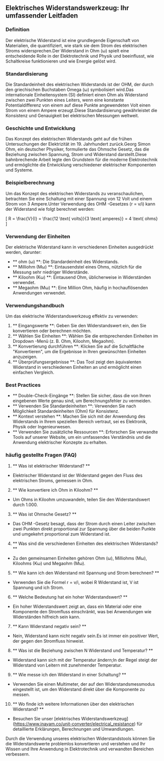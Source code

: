 ## Elektrisches Widerstandswerkzeug: Ihr umfassender Leitfaden

### Definition
Der elektrische Widerstand ist eine grundlegende Eigenschaft von Materialien, die quantifiziert, wie stark sie dem Strom des elektrischen Stroms widersprechen.Der Widerstand in Ohm (ω) spielt eine entscheidende Rolle in der Elektrotechnik und Physik und beeinflusst, wie Schaltkreise funktionieren und wie Energie gelöst wird.

### Standardisierung
Die Standardeinheit des elektrischen Widerstands ist der OHM, der durch den griechischen Buchstaben Omega (ω) symbolisiert wird.Das internationale Einheitensystem (SI) definiert einen Ohm als Widerstand zwischen zwei Punkten eines Leiters, wenn eine konstante Potentialdifferenz von einem auf diese Punkte angewendeten Volt einen Strom von einem Ampere erzeugt.Diese Standardisierung gewährleistet die Konsistenz und Genauigkeit bei elektrischen Messungen weltweit.

### Geschichte und Entwicklung
Das Konzept des elektrischen Widerstands geht auf die frühen Untersuchungen der Elektrizität im 19. Jahrhundert zurück.Georg Simon Ohm, ein deutscher Physiker, formulierte das Ohmsche Gesetz, das die Beziehung zwischen Spannung, Strom und Widerstand darstellt.Diese bahnbrechende Arbeit legte den Grundstein für die moderne Elektrotechnik und ermöglichte die Entwicklung verschiedener elektrischer Komponenten und Systeme.

### Beispielberechnung
Um das Konzept des elektrischen Widerstands zu veranschaulichen, betrachten Sie eine Schaltung mit einer Spannung von 12 Volt und einem Strom von 3 Ampere.Unter Verwendung des OHM -Gesetzes (r = v/i) kann der Widerstand wie folgt berechnet werden:

\[ R = \frac{V}{I} = \frac{12 \text{ volts}}{3 \text{ amperes}} = 4 \text{ ohms} \]

### Verwendung der Einheiten
Der elektrische Widerstand kann in verschiedenen Einheiten ausgedrückt werden, darunter:
- ** ohm (ω) **: Die Standardeinheit des Widerstands.
- ** Milliohm (Mω) **: Eintausendstel eines Ohms, nützlich für die Messung sehr niedriger Widerstände.
- ** Kiloohm (Kω) **: Eintausend Ohm, üblicherweise in Widerständen verwendet.
- ** Megaohm (Mω) **: Eine Million Ohm, häufig in hochauflösenden Anwendungen verwendet.

### Verwendungshandbuch
Um das elektrische Widerstandswerkzeug effektiv zu verwenden:
1. ** Eingangswerte **: Geben Sie den Widerstandswert ein, den Sie konvertieren oder berechnen möchten.
2. ** Wählen Sie Einheiten **: Wählen Sie die entsprechenden Einheiten im Dropdown -Menü (z. B. Ohm, Kiloohm, Megaohm).
3. ** Konvertierung durchführen **: Klicken Sie auf die Schaltfläche "Konvertieren", um die Ergebnisse in Ihren gewünschten Einheiten anzuzeigen.
4. ** Überprüfungsergebnisse **: Das Tool zeigt den äquivalenten Widerstand in verschiedenen Einheiten an und ermöglicht einen einfachen Vergleich.

### Best Practices
- ** Double-Check-Eingänge **: Stellen Sie sicher, dass die von Ihnen eingebenen Werte genau sind, um Berechnungsfehler zu vermeiden.
- ** Verwenden Sie Standardeinheiten **: Verwenden Sie nach Möglichkeit Standardeinheiten (Ohm) für Konsistenz.
- ** Kontext verstehen **: Machen Sie sich mit der Anwendung des Widerstands in Ihrem speziellen Bereich vertraut, sei es Elektronik, Physik oder Ingenieurwesen.
- ** Verwenden Sie zusätzliche Ressourcen **: Erforschen Sie verwandte Tools auf unserer Website, um ein umfassendes Verständnis und die Anwendung elektrischer Konzepte zu erhalten.

### häufig gestellte Fragen (FAQ)

1. ** Was ist elektrischer Widerstand? **
- Elektrischer Widerstand ist der Widerstand gegen den Fluss des elektrischen Stroms, gemessen in Ohm.

2. ** Wie konvertiere ich Ohm in Kiloohm? **
- Um Ohms in Kiloohm umzuwandeln, teilen Sie den Widerstandswert durch 1.000.

3. ** Was ist Ohmsche Gesetz? **
- Das OHM -Gesetz besagt, dass der Strom durch einen Leiter zwischen zwei Punkten direkt proportional zur Spannung über die beiden Punkte und umgekehrt proportional zum Widerstand ist.

4. ** Was sind die verschiedenen Einheiten des elektrischen Widerstands? **
- Zu den gemeinsamen Einheiten gehören Ohm (ω), Milliohms (Mω), Kiloohms (Kω) und Megaohm (Mω).

5. ** Wie kann ich den Widerstand mit Spannung und Strom berechnen? **
- Verwenden Sie die Formel r = v/i, wobei R Widerstand ist, V ist Spannung und ich Strom.

6. ** Welche Bedeutung hat ein hoher Widerstandswert? **
- Ein hoher Widerstandswert zeigt an, dass ein Material oder eine Komponente den Stromfluss einschränkt, was bei Anwendungen wie Widerständen hilfreich sein kann.

7. ** Kann Widerstand negativ sein? **
- Nein, Widerstand kann nicht negativ sein.Es ist immer ein positiver Wert, der gegen den Stromfluss hinweist.

8. ** Was ist die Beziehung zwischen N Widerstand und Temperatur? **
- Widerstand kann sich mit der Temperatur ändern;In der Regel steigt der Widerstand von Leitern mit zunehmender Temperatur.

9. ** Wie messe ich den Widerstand in einer Schaltung? **
- Verwenden Sie einen Multimeter, der auf den Widerstandsmessmodus eingestellt ist, um den Widerstand direkt über die Komponente zu messen.

10. ** Wo finde ich weitere Informationen über den elektrischen Widerstand? **
- Besuchen Sie unser [elektrisches Widerstandswerkzeug] (https://www.inayam.co/unit-converter/electrical_resistance) für detaillierte Erklärungen, Berechnungen und Umwandlungen.

Durch die Verwendung unseres elektrischen Widerstandstools können Sie die Widerstandswerte problemlos konvertieren und verstehen und Ihr Wissen und Ihre Anwendung in Elektrotechnik und verwandten Bereichen verbessern.